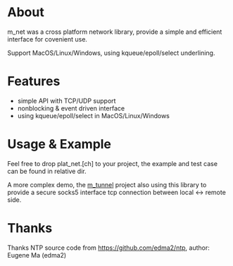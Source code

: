 
# About

m_net was a cross platform network library, provide a simple and
efficient interface for covenient use.

Support MacOS/Linux/Windows, using kqueue/epoll/select underlining.




# Features

- simple API with TCP/UDP support
- nonblocking & event driven interface
- using kqueue/epoll/select in MacOS/Linux/Windows




# Usage & Example

Feel free to drop plat_net.[ch] to your project, the example and test
case can be found in relative dir.

A more complex demo, the [m_tunnel](https://github.com/lalawue/m_tunnel)
project also using this library to provide a secure socks5 interface tcp
connection between local <-> remote side.




# Thanks

Thanks NTP source code from https://github.com/edma2/ntp, author: Eugene Ma (edma2)
